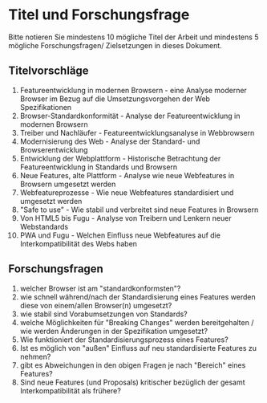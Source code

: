 # Titel und Forschungsfrage

Bitte notieren Sie mindestens 10 mögliche Titel der Arbeit und mindestens 5 mögliche Forschungsfragen/ Zielsetzungen in dieses Dokument. 

## Titelvorschläge

1. Featureentwicklung in modernen Browsern - eine Analyse moderner Browser im Bezug auf die Umsetzungsvorgehen der Web Spezifikationen
2. Browser-Standardkonformität - Analyse der Featureentwicklung in modernen Browsern
3. Treiber und Nachläufer - Featureentwicklungsanalyse in Webbrowsern
4. Modernisierung des Web - Analyse der Standard- und Browserentwicklung
5. Entwicklung der Webplattform - Historische Betrachtung der Featureentwicklung in Standards und Browsern
6. Neue Features, alte Plattform - Analyse wie neue Webfeatures in Browsern umgesetzt werden
7. Webfeatureprozesse - Wie neue Webfeatures standardisiert und umgesetzt werden
8. "Safe to use" - Wie stabil und verbreitet sind neue Features in Browsern
9. Von HTML5 bis Fugu - Analyse von Treibern und Lenkern neuer Webstandards
10. PWA und Fugu - Welchen Einfluss neue Webfeatures auf die Interkompatibilität des Webs haben

## Forschungsfragen

1. welcher Browser ist am "standardkonformsten"?
2. wie schnell während/nach der Standardisierung eines Features werden diese von einem/allen Browser(n) umgesetzt?
3. wie stabil sind Vorabumsetzungen von Standards?
4. welche Möglichkeiten für "Breaking Changes" werden bereitgehalten / wie werden Änderungen in der Spezifikation umgesetzt?
5. Wie funktioniert der Standardisierungsprozess eines Features?
6. Ist es möglich von "außen" Einfluss auf neu standardisierte Features zu nehmen?
7. gibt es Abweichungen in den obigen Fragen je nach "Bereich" eines Features?
8. Sind neue Features (und Proposals) kritischer bezüglich der gesamt Interkompatibilität als frühere?
